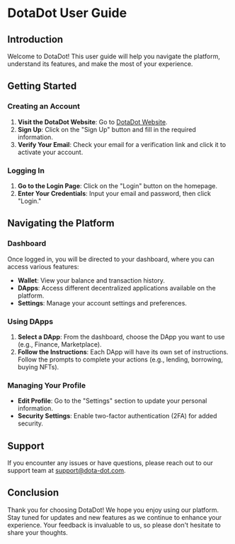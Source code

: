 # DotaDot User Guide

## Introduction

Welcome to DotaDot! This user guide will help you navigate the platform, understand its features, and make the most of your experience.

## Getting Started

### Creating an Account

1. **Visit the DotaDot Website**: Go to [DotaDot Website](http://dotadot.com).
2. **Sign Up**: Click on the "Sign Up" button and fill in the required information.
3. **Verify Your Email**: Check your email for a verification link and click it to activate your account.

### Logging In

1. **Go to the Login Page**: Click on the "Login" button on the homepage.
2. **Enter Your Credentials**: Input your email and password, then click "Login."

## Navigating the Platform

### Dashboard

Once logged in, you will be directed to your dashboard, where you can access various features:

- **Wallet**: View your balance and transaction history.
- **DApps**: Access different decentralized applications available on the platform.
- **Settings**: Manage your account settings and preferences.

### Using DApps

1. **Select a DApp**: From the dashboard, choose the DApp you want to use (e.g., Finance, Marketplace).
2. **Follow the Instructions**: Each DApp will have its own set of instructions. Follow the prompts to complete your actions (e.g., lending, borrowing, buying NFTs).

### Managing Your Profile

- **Edit Profile**: Go to the "Settings" section to update your personal information.
- **Security Settings**: Enable two-factor authentication (2FA) for added security.

## Support

If you encounter any issues or have questions, please reach out to our support team at [support@dota-dot.com](mailto:support@dota-dot.com).

## Conclusion

Thank you for choosing DotaDot! We hope you enjoy using our platform. Stay tuned for updates and new features as we continue to enhance your experience. Your feedback is invaluable to us, so please don't hesitate to share your thoughts.

